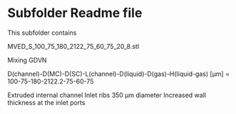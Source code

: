 # Subfolder Readme file
This subfolder contains

MVED_S_100_75_180_2122_75_60_75_20_8.stl

Mixing GDVN

D(channel)-D(MC)-D(SC)-L(channel)-D(liquid)-D(gas)-H(liquid-gas) [µm]
= 100-75-180-2122.2-75-60-75

Extruded internal channel
Inlet ribs 350 µm diameter
Increased wall thickness at the inlet ports
